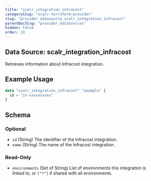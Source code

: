 ```yaml
---
title: "scalr_integration_infracost"
categorySlug: "scalr-terraform-provider"
slug: "provider_datasource_scalr_integration_infracost"
parentDocSlug: "provider_datasources"
hidden: false
order: 10
---
```

## Data Source: scalr_integration_infracost

Retrieves information about Infracost integration.

## Example Usage

```terraform
data "scalr_integration_infracost" "example" {
  id = "in-xxxxxxxxxx"
}
```

<!-- schema generated by tfplugindocs -->
## Schema

### Optional

- `id` (String) The identifier of the Infracost integration.
- `name` (String) The name of the Infracost integration.

### Read-Only

- `environments` (Set of String) List of environments this integration is linked to, or `["*"]` if shared with all environments.
